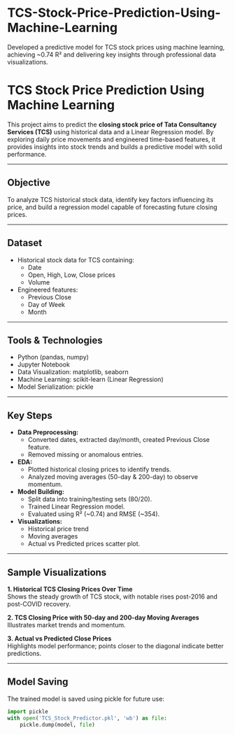 # TCS-Stock-Price-Prediction-Using-Machine-Learning
Developed a predictive model for TCS stock prices using machine learning, achieving ~0.74 R² and delivering key insights through professional data visualizations.
#  TCS Stock Price Prediction Using Machine Learning

This project aims to predict the **closing stock price of Tata Consultancy Services (TCS)** using historical data and a Linear Regression model. By exploring daily price movements and engineered time-based features, it provides insights into stock trends and builds a predictive model with solid performance.

---

##  Objective
To analyze TCS historical stock data, identify key factors influencing its price, and build a regression model capable of forecasting future closing prices.

---

##  Dataset
- Historical stock data for TCS containing:
  - Date
  - Open, High, Low, Close prices
  - Volume
- Engineered features:
  - Previous Close
  - Day of Week
  - Month

---

##  Tools & Technologies
- Python (pandas, numpy)
- Jupyter Notebook
- Data Visualization: matplotlib, seaborn
- Machine Learning: scikit-learn (Linear Regression)
- Model Serialization: pickle

---

##  Key Steps
- **Data Preprocessing:**
  - Converted dates, extracted day/month, created Previous Close feature.
  - Removed missing or anomalous entries.
- **EDA:**
  - Plotted historical closing prices to identify trends.
  - Analyzed moving averages (50-day & 200-day) to observe momentum.
- **Model Building:**
  - Split data into training/testing sets (80/20).
  - Trained Linear Regression model.
  - Evaluated using R² (~0.74) and RMSE (~354).
- **Visualizations:**
  - Historical price trend
  - Moving averages
  - Actual vs Predicted prices scatter plot.

---

##  Sample Visualizations

**1️. Historical TCS Closing Prices Over Time**  
Shows the steady growth of TCS stock, with notable rises post-2016 and post-COVID recovery.

**2️. TCS Closing Price with 50-day and 200-day Moving Averages**  
Illustrates market trends and momentum.

**3️. Actual vs Predicted Close Prices**  
Highlights model performance; points closer to the diagonal indicate better predictions.

---

##  Model Saving
The trained model is saved using pickle for future use:
```python
import pickle
with open('TCS_Stock_Predictor.pkl', 'wb') as file:
    pickle.dump(model, file)
